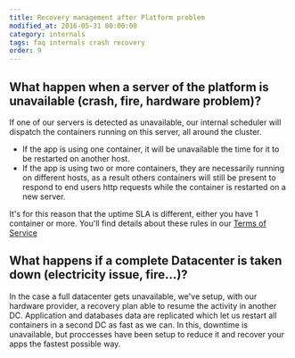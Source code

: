 ```yaml
---
title: Recovery management after Platform problem
modified_at: 2016-05-31 00:00:00
category: internals
tags: faq internals crash recovery
order: 9
---
```


## What happen when a server of the platform is unavailable (crash, fire, hardware problem)?

If one of our servers is detected as unavailable, our internal scheduler will
dispatch the containers running on this server, all around the cluster.

* If the app is using one container, it will be unavailable the time for it
  to be restarted on another host.
* If the app is using two or more containers, they are necessarily
  running on different hosts, as a result others containers will still be
  present to respond to end users http requests while the container is restarted
  on a new server.

It's for this reason that the uptime SLA is different, either you have 1
container or more. You'll find details about these rules in our [Terms of
Service](https://scalingo.com/tos)

## What happens if a complete Datacenter is taken down (electricity issue, fire…)?

In the case a full datacenter gets unavailable, we've setup, with our hardware provider,
a recovery plan able to resume the activity in another DC. Application and
databases data are replicated which let us restart all containers in a second DC
as fast as we can. In this, downtime is unavailable, but proccesses have been setup
to reduce it and recover your apps the fastest possible way.
